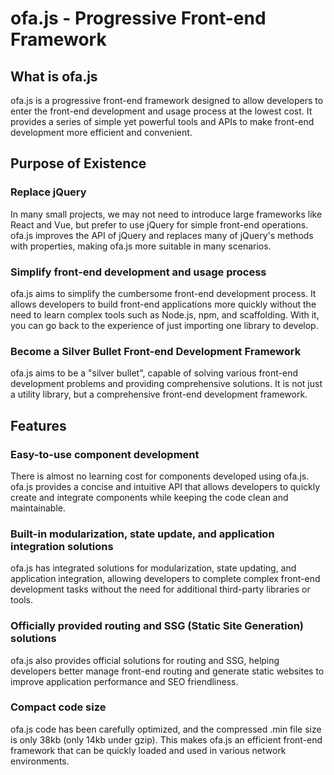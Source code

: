 # ofa.js - Progressive Front-end Framework

## What is ofa.js

ofa.js is a progressive front-end framework designed to allow developers to enter the front-end development and usage process at the lowest cost. It provides a series of simple yet powerful tools and APIs to make front-end development more efficient and convenient.

## Purpose of Existence

### Replace jQuery

In many small projects, we may not need to introduce large frameworks like React and Vue, but prefer to use jQuery for simple front-end operations. ofa.js improves the API of jQuery and replaces many of jQuery's methods with properties, making ofa.js more suitable in many scenarios.

### Simplify front-end development and usage process

ofa.js aims to simplify the cumbersome front-end development process. It allows developers to build front-end applications more quickly without the need to learn complex tools such as Node.js, npm, and scaffolding. With it, you can go back to the experience of just importing one library to develop.

### Become a Silver Bullet Front-end Development Framework

ofa.js aims to be a "silver bullet", capable of solving various front-end development problems and providing comprehensive solutions. It is not just a utility library, but a comprehensive front-end development framework.

## Features

### Easy-to-use component development

There is almost no learning cost for components developed using ofa.js. ofa.js provides a concise and intuitive API that allows developers to quickly create and integrate components while keeping the code clean and maintainable.

### Built-in modularization, state update, and application integration solutions

ofa.js has integrated solutions for modularization, state updating, and application integration, allowing developers to complete complex front-end development tasks without the need for additional third-party libraries or tools.

### Officially provided routing and SSG (Static Site Generation) solutions

ofa.js also provides official solutions for routing and SSG, helping developers better manage front-end routing and generate static websites to improve application performance and SEO friendliness.

### Compact code size

ofa.js code has been carefully optimized, and the compressed .min file size is only 38kb (only 14kb under gzip). This makes ofa.js an efficient front-end framework that can be quickly loaded and used in various network environments.

